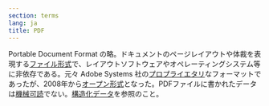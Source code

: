 ```yaml
---
section: terms
lang: ja
title: PDF
---
```


Portable Document Format の略。ドキュメントのページレイアウトや体裁を表現する[ファイル形式](/glossary/ja/terms/file-format/)で、レイアウトソフトウェアやオペレーティングシステム等に非依存である。元々 Adobe Systems 社の[プロプライエタリ](/glossary/ja/terms/proprietary/)なフォーマットであったが、2008年から[オープン形式](/glossary/ja/terms/open-format/)となった。PDFファイルに書かれたデータは[機械可読](/glossary/en/terms/machine-readable)でない。[構造化データ](/glossary/ja/terms/structured-data)を参照のこと。

